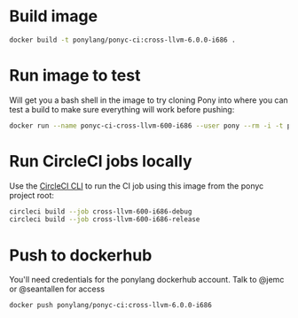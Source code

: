 # Build image

```bash
docker build -t ponylang/ponyc-ci:cross-llvm-6.0.0-i686 .
```

# Run image to test

Will get you a bash shell in the image to try cloning Pony into where you can test a build to make sure everything will work before pushing:

```bash
docker run --name ponyc-ci-cross-llvm-600-i686 --user pony --rm -i -t ponylang/ponyc-ci:cross-llvm-6.0.0-i686 bash
```

# Run CircleCI jobs locally

Use the [CircleCI CLI](https://circleci.com/docs/2.0/local-cli/) to run the CI job using this image
from the ponyc project root:

```bash
circleci build --job cross-llvm-600-i686-debug
circleci build --job cross-llvm-600-i686-release
```

# Push to dockerhub

You'll need credentials for the ponylang dockerhub account. Talk to @jemc or @seantallen for access

```bash
docker push ponylang/ponyc-ci:cross-llvm-6.0.0-i686
```

